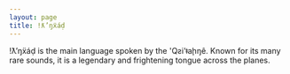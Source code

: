 ```yaml
---
layout: page
title: ǃƛ’ŋẍáḍ
---
```


ǃƛ’ŋẍáḍ is the main language spoken by the 'Qƨi'ǂaḩŋê. Known for its many rare sounds, it is a legendary and frightening tongue across the planes.
